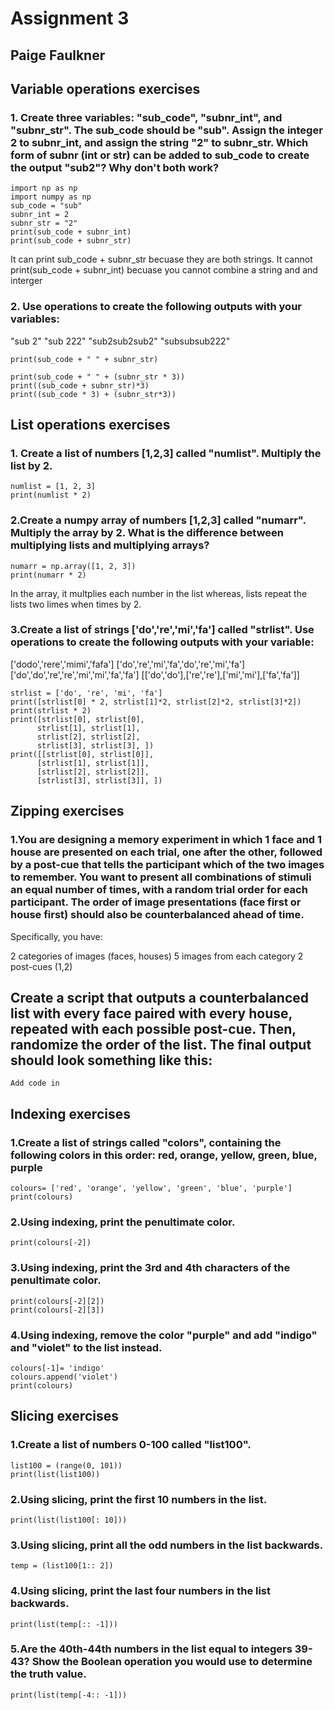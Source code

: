 # Assignment 3
## Paige Faulkner
## Variable operations exercises
### 1. Create three variables: "sub_code", "subnr_int", and "subnr_str". The sub_code should be "sub". Assign the integer 2 to subnr_int, and assign the string "2" to subnr_str. Which form of subnr (int or str) can be added to sub_code to create the output "sub2"? Why don't both work?
```
import np as np
import numpy as np
sub_code = "sub"
subnr_int = 2
subnr_str = "2"
print(sub_code + subnr_int)
print(sub_code + subnr_str)
```
It can print sub_code + subnr_str becuase they are both strings. It cannot print(sub_code + subnr_int) becuase you cannot combine a string and and interger

### 2. Use operations to create the following outputs with your variables:
"sub 2"
"sub 222"
"sub2sub2sub2"
"subsubsub222"

```
print(sub_code + " " + subnr_str)

print(sub_code + " " + (subnr_str * 3))
print((sub_code + subnr_str)*3)
print((sub_code * 3) + (subnr_str*3))
```

## List operations exercises
### 1. Create a list of numbers [1,2,3] called "numlist". Multiply the list by 2.
```
numlist = [1, 2, 3]
print(numlist * 2)
```
### 2.Create a numpy array of numbers [1,2,3] called "numarr". Multiply the array by 2. What is the difference between multiplying lists and multiplying arrays?
```
numarr = np.array([1, 2, 3])
print(numarr * 2)
```
In the array, it multplies each number in the list whereas, lists repeat the lists two limes when times by 2.


### 3.Create a list of strings ['do','re','mi','fa'] called "strlist". Use operations to create the following outputs with your variable:
['dodo','rere','mimi','fafa']
['do','re','mi','fa','do','re','mi','fa']
['do','do','re','re','mi','mi','fa','fa']
[['do','do'],['re','re'],['mi','mi'],['fa','fa']]
```
strlist = ['do', 're', 'mi', 'fa']
print([strlist[0] * 2, strlist[1]*2, strlist[2]*2, strlist[3]*2])
print(strlist * 2)
print([strlist[0], strlist[0],
      strlist[1], strlist[1],
      strlist[2], strlist[2],
      strlist[3], strlist[3], ])
print([[strlist[0], strlist[0]],
      [strlist[1], strlist[1]],
      [strlist[2], strlist[2]],
      [strlist[3], strlist[3]], ])
```

## Zipping exercises
### 1.You are designing a memory experiment in which 1 face and 1 house are presented on each trial, one after the other, followed by a post-cue that tells the participant which of the two images to remember. You want to present all combinations of stimuli an equal number of times, with a random trial order for each participant. The order of image presentations (face first or house first) should also be counterbalanced ahead of time.
Specifically, you have:

2 categories of images (faces, houses)
5 images from each category
2 post-cues (1,2)

## Create a script that outputs a counterbalanced list with every face paired with every house, repeated with each possible post-cue. Then, randomize the order of the list. The final output should look something like this:
```
Add code in
```


## Indexing exercises
### 1.Create a list of strings called "colors", containing the following colors in this order: red, orange, yellow, green, blue, purple
```
colours= ['red', 'orange', 'yellow', 'green', 'blue', 'purple']
print(colours)
```
### 2.Using indexing, print the penultimate color.
```
print(colours[-2])
```

### 3.Using indexing, print the 3rd and 4th characters of the penultimate color.
```
print(colours[-2][2])
print(colours[-2][3])
```
### 4.Using indexing, remove the color "purple" and add "indigo" and "violet" to the list instead.
```
colours[-1]= 'indigo'
colours.append('violet')
print(colours)
```
## Slicing exercises
### 1.Create a list of numbers 0-100 called "list100".
```
list100 = (range(0, 101))
print(list(list100))
```
### 2.Using slicing, print the first 10 numbers in the list.
```
print(list(list100[: 10]))
```
### 3.Using slicing, print all the odd numbers in the list backwards.
```
temp = (list100[1:: 2])
```

### 4.Using slicing, print the last four numbers in the list backwards.
```
print(list(temp[:: -1]))
```
### 5.Are the 40th-44th numbers in the list equal to integers 39-43? Show the Boolean operation you would use to determine the truth value.
```
print(list(temp[-4:: -1]))
```
